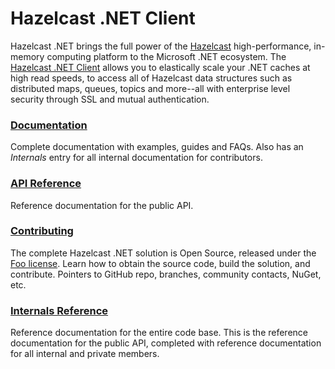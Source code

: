 # Hazelcast .NET Client

Hazelcast .NET brings the full power of the [Hazelcast](https://hazelcast.com) high-performance, 
in-memory computing platform to the Microsoft .NET ecosystem. The 
[Hazelcast .NET Client](https://hazelcast.org/imdg/clients-languages/dotnet/) allows you to
elastically scale your .NET caches at high read speeds, to access all of Hazelcast data structures
such as distributed maps, queues, topics and more--all with enterprise level security through SSL 
and mutual authentication.

### [Documentation](articles/index.md)
Complete documentation with examples, guides and FAQs.
Also has an *Internals* entry for all internal documentation for contributors.

### [API Reference](api/index.md)
Reference documentation for the public API.

### [Contributing](articles/contributing.md)
The complete Hazelcast .NET solution is Open Source, released under the [Foo license](). Learn how to
obtain the source code, build the solution, and contribute.
Pointers to GitHub repo, branches, community contacts, NuGet, etc.

### [Internals Reference](code/index.md)
Reference documentation for the entire code base. This is the reference documentation for the public API,
completed with reference documentation for all internal and private members.

